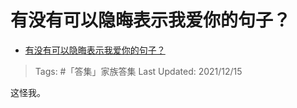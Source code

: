 # 有没有可以隐晦表示我爱你的句子？

- [有没有可以隐晦表示我爱你的句子？](https://www.zhihu.com/question/406378364/answer/1617786853)

>Tags: #「答集」家族答集
>Last Updated: 2021/12/15

这怪我。